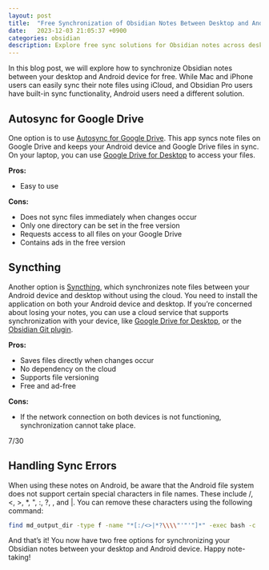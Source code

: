 ```yaml
---
layout: post
title:  "Free Synchronization of Obsidian Notes Between Desktop and Android Devices"
date:   2023-12-03 21:05:37 +0900
categories: obsidian
description: Explore free sync solutions for Obsidian notes across desktop and Android devices. Learn about Autosync, Syncthing.
---
```


In this blog post, we will explore how to synchronize Obsidian notes between your desktop and Android device for free. While Mac and iPhone users can easily sync their note files using iCloud, and Obsidian Pro users have built-in sync functionality, Android users need a different solution.

## Autosync for Google Drive

One option is to use [Autosync for Google Drive](https://play.google.com/store/apps/details?id=com.ttxapps.drivesync&hl=en_US). This app syncs note files on Google Drive and keeps your Android device and Google Drive files in sync. On your laptop, you can use [Google Drive for Desktop](https://www.google.com/drive/download/) to access your files.

**Pros:**

- Easy to use

**Cons:**

- Does not sync files immediately when changes occur
- Only one directory can be set in the free version
- Requests access to all files on your Google Drive
- Contains ads in the free version

## Syncthing

Another option is [Syncthing](https://syncthing.net/), which synchronizes note files between your Android device and desktop without using the cloud. You need to install the application on both your Android device and desktop. If you’re concerned about losing your notes, you can use a cloud service that supports synchronization with your device, like [Google Drive for Desktop](https://www.google.com/drive/download/), or the [Obsidian Git plugin](https://github.com/denolehov/obsidian-git).

**Pros:**

- Saves files directly when changes occur
- No dependency on the cloud
- Supports file versioning
- Free and ad-free

**Cons:**
- If the network connection on both devices is not functioning, synchronization cannot take place.

7/30

## Handling Sync Errors

When using these notes on Android, be aware that the Android file system does not support certain special characters in file names. These include /, <, >, *, ", :, ?, , and |. You can remove these characters using the following command:

```bash
find md_output_dir -type f -name "*[:/<>|*?\\\\"'"'"]*" -exec bash -c 'mv -i '"'{}'"' $(echo '"'{}'"' | tr '"'"':<>*?|\\"'"'"' "_")' \;
```

And that’s it! You now have two free options for synchronizing your Obsidian notes between your desktop and Android device. Happy note-taking!